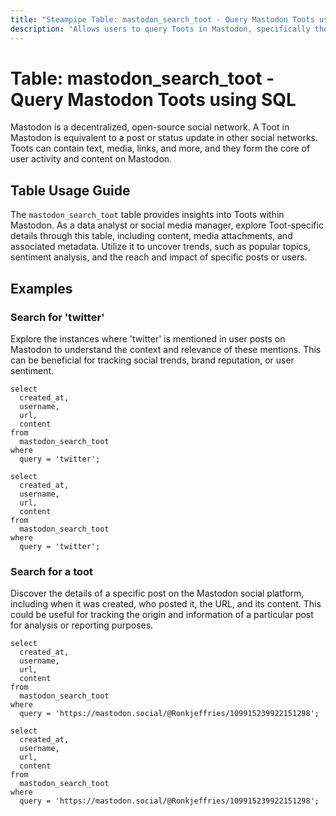 ```yaml
---
title: "Steampipe Table: mastodon_search_toot - Query Mastodon Toots using SQL"
description: "Allows users to query Toots in Mastodon, specifically the search results based on specific keywords or phrases, providing insights into user activity and content trends."
---
```


# Table: mastodon_search_toot - Query Mastodon Toots using SQL

Mastodon is a decentralized, open-source social network. A Toot in Mastodon is equivalent to a post or status update in other social networks. Toots can contain text, media, links, and more, and they form the core of user activity and content on Mastodon.

## Table Usage Guide

The `mastodon_search_toot` table provides insights into Toots within Mastodon. As a data analyst or social media manager, explore Toot-specific details through this table, including content, media attachments, and associated metadata. Utilize it to uncover trends, such as popular topics, sentiment analysis, and the reach and impact of specific posts or users.

## Examples

### Search for 'twitter'
Explore the instances where 'twitter' is mentioned in user posts on Mastodon to understand the context and relevance of these mentions. This can be beneficial for tracking social trends, brand reputation, or user sentiment.

```sql+postgres
select
  created_at,
  username,
  url,
  content
from
  mastodon_search_toot
where
  query = 'twitter';
```

```sql+sqlite
select
  created_at,
  username,
  url,
  content
from
  mastodon_search_toot
where
  query = 'twitter';
```

### Search for a toot
Discover the details of a specific post on the Mastodon social platform, including when it was created, who posted it, the URL, and its content. This could be useful for tracking the origin and information of a particular post for analysis or reporting purposes.

```sql+postgres
select
  created_at,
  username,
  url,
  content
from
  mastodon_search_toot
where
  query = 'https://mastodon.social/@Ronkjeffries/109915239922151298';
```

```sql+sqlite
select
  created_at,
  username,
  url,
  content
from
  mastodon_search_toot
where
  query = 'https://mastodon.social/@Ronkjeffries/109915239922151298';
```